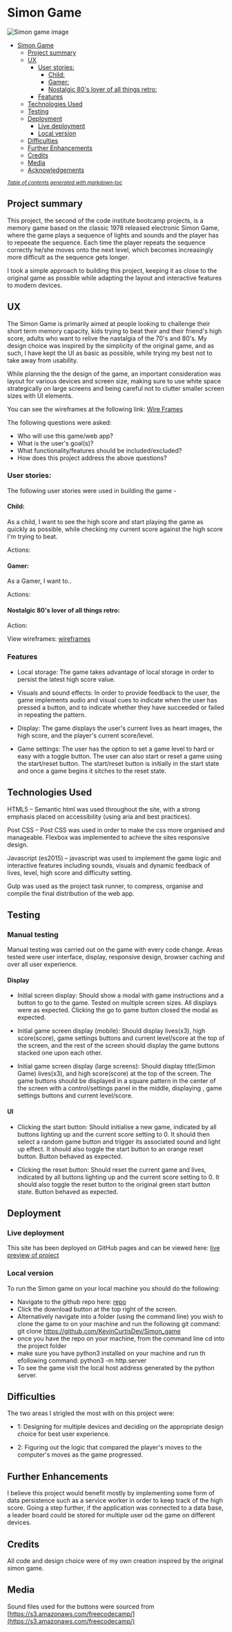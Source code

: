 # Simon Game

![Simon game image](https://github.com/The-masta-blasta/Simon_game/blob/master/assets/images/simonImg.png)

- [Simon Game](#simon-game)
  * [Project summary](#Project-summary)
  * [UX](#ux)
    + [User stories:](#user-stories-)
      - [Child:](#child-)
      - [Gamer:](#gamer-)
      - [Nostalgic 80's lover of all things retro:](#nostalgic-80-s-lover-of-all-things-retro-)
    + [Features](#features)
  * [Technologies Used](#technologies-used)
  * [Testing](#testing)
  * [Deployment](#deployment)
    + [Live deployment](#live-deployment)
    + [Local version](#local-version)
  * [Difficulties](#difficulties)
  * [Further Enhancements](#further-enhancements)
  * [Credits](#credits)
  * [Media](#media)
  * [Acknowledgements](#acknowledgements)

<small><i><a href='http://ecotrust-canada.github.io/markdown-toc/'>Table of contents generated with markdown-toc</a></i></small>

## Project summary

This project, the second of the code institute bootcamp projects, is a memory game based on the classic 1978 released electronic Simon Game, where the game plays a sequence of lights and sounds and the player has to repeeate the sequence. Each time the player repeats the sequence correctly he/she moves onto the next level, which becomes increasingly more difficult as the sequence gets longer.

I took a simple approach to building this project, keeping it as close to the original game as possible while adapting the layout and interactive features to modern devices.

## UX

The Simon Game is primarily aimed at people looking to challenge their short term memory capacity, kids trying to beat their and their friend's high score, adults who want to relive the nastalgia of the 70's and 80's. My design choice was inspired by the simplicity of the original game, and as such, I have kept the UI as basic as possible, while trying my best not to take away from usability.

While planning the the design of the game, an important consideration was layout for various devices and screen size, making sure to use white space strategically on large screens and being careful not to clutter smaller screen sizes with UI elements.

You can see the wireframes at the following link: [Wire Frames](https://github.com/KevinCurtisDev/Simon_game/blob/master/assets/wirefames/Simon.pdf)

The following questions were asked:

* Who will use this game/web app?
* What is the user's goal(s)?
* What functionality/features should be included/excluded?
* How does this project address the above questions?


### User stories:


The following user stories were used in building the game -

#### Child:

As a child, I want to see the high score and start playing the game as quickly as possible, while checking my current score against the high score I'm trying to beat.

Actions:


#### Gamer:

As a Gamer, I want to..

Actions: 

#### Nostalgic 80's lover of all things retro:



Action: 


View wireframes: [wireframes]() 


### Features

* Local storage: The game takes advantage of local storage in order to persist the latest high score value.

* Visuals and sound effects: In order to provide feedback to the user, the game implements audio and visual cues to indicate when the user has pressed a button, and to indicate whether they have succeeded or failed in repeating the pattern.

* Display: The game displays the user's current lives as heart images, the high score, and the player's current score/level.

* Game settings: The user has the option to set a game level to hard or easy with a toggle button. The user can also start or reset a game using the start/reset button. The start/reset button is initially in the start state and once a game begins it sitches to the reset state.




## Technologies Used


HTML5 – Semantic html was used throughout the site, with a strong emphasis placed on accessibility (using aria and best practices).


Post CSS – Post CSS was used in order to make the css more organised and manageable. Flexbox was implemented to achieve the sites responsive design.


Javascript (es2015) – javascript was used to implement the game logic and interactive features including sounds, visuals and dynamic feedback of lives, level, high score and difficulty setting.


Gulp was used as the project task runner, to compress, organise and compile the final distribution of the web app.


## Testing

### Manual testing

Manual testing was carried out on the game with every code change. Areas tested were user interface, display, responsive design, browser caching and over all user experience.

#### Display

* Initial screen display: Should show a modal with game instructions and a button to go to the game.
  Tested on multiple screen sizes. All displays were as expected. Clicking the go to game button closed the modal as expected.

* Initial game screen display (mobile): Should display lives(x3), high score(score), game settings buttons and current level/score at the top of the screen, and the rest of the screen should display the game buttons stacked one upon each other. 

* Initial game screen display (large screens): Should display title(Simon Game) lives(x3), and high score(score) at the top of the screen. The game buttons should be displayed in a square pattern in the center of the screen with a control/settings panel in the middle, displaying , game settings buttons and current level/score.

#### UI

* Clicking the start button: Should initialise a new game, indicated by all buttons lighting up and the current score setting to 0. It should then select a random game button and trigger its associated sound and light up effect. It should also toggle the start button to an orange reset button. Button behaved as expected.

* Clicking the reset button: Should reset the current game and lives, indicated by all buttons lighting up and the current score setting to 0. It should also toggle the reset button to the original green start button state. Button behaved as expected.


## Deployment

### Live deployment

This site has been deployed on GitHub pages and can be viewed here: [live preview of project](https://kevincurtisdev.github.io/Simon_game/) 

### Local version

To run the Simon game on your local machine you should do the following:

* Navigate to the github repo here: [repo](https://github.com/KevinCurtisDev/Simon_game)
* Click the download button at the top right of the screen.
* Alternatively navigate into a folder (using the command line) you wish to clone the game to on your machine and run the following git command: git clone https://github.com/KevinCurtisDev/Simon_game
* once you have the repo on your machine, from the command line cd into the project folder
* make sure you have python3 installed on your machine and run th efollowing command: python3 -m http.server
* To see the game visit the local host address generated by the python server.

## Difficulties

The two areas I strigled the most with on this project were:
* 1: Designing for multiple devices and deciding on the appropriate design choice for best user experience. 

* 2: Figuring out the logic that compared the player's moves to the computer's moves as the game progressed.


## Further Enhancements

I believe this project would benefit mostly by implementing some form of data persistence such as a service worker in order to keep track of the high score. Going a step further, if the application was connected to a data base, a leader board could be stored for multiple user od the game on different devices.


## Credits

All code and design choice were of my own creation inspired by the original simon game.


## Media


Sound files used for the buttons were sourced from [https://s3.amazonaws.com/freecodecamp/](https://s3.amazonaws.com/freecodecamp/)